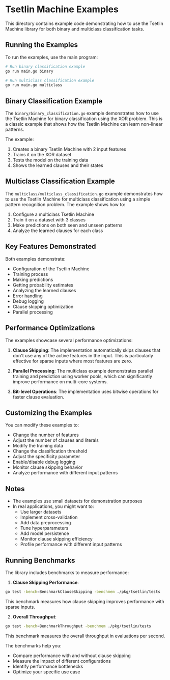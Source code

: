 # Tsetlin Machine Examples

This directory contains example code demonstrating how to use the Tsetlin Machine library for both binary and multiclass classification tasks.

## Running the Examples

To run the examples, use the main program:

```bash
# Run binary classification example
go run main.go binary

# Run multiclass classification example
go run main.go multiclass
```

## Binary Classification Example

The `binary/binary_classification.go` example demonstrates how to use the Tsetlin Machine for binary classification using the XOR problem. This is a classic example that shows how the Tsetlin Machine can learn non-linear patterns.

The example:
1. Creates a binary Tsetlin Machine with 2 input features
2. Trains it on the XOR dataset
3. Tests the model on the training data
4. Shows the learned clauses and their states

## Multiclass Classification Example

The `multiclass/multiclass_classification.go` example demonstrates how to use the Tsetlin Machine for multiclass classification using a simple pattern recognition problem. The example shows how to:

1. Configure a multiclass Tsetlin Machine
2. Train it on a dataset with 3 classes
3. Make predictions on both seen and unseen patterns
4. Analyze the learned clauses for each class

## Key Features Demonstrated

Both examples demonstrate:
- Configuration of the Tsetlin Machine
- Training process
- Making predictions
- Getting probability estimates
- Analyzing the learned clauses
- Error handling
- Debug logging
- Clause skipping optimization
- Parallel processing

## Performance Optimizations

The examples showcase several performance optimizations:

1. **Clause Skipping**: The implementation automatically skips clauses that don't use any of the active features in the input. This is particularly effective for sparse inputs where most features are zero.

2. **Parallel Processing**: The multiclass example demonstrates parallel training and prediction using worker pools, which can significantly improve performance on multi-core systems.

3. **Bit-level Operations**: The implementation uses bitwise operations for faster clause evaluation.

## Customizing the Examples

You can modify these examples to:
- Change the number of features
- Adjust the number of clauses and literals
- Modify the training data
- Change the classification threshold
- Adjust the specificity parameter
- Enable/disable debug logging
- Monitor clause skipping behavior
- Analyze performance with different input patterns

## Notes

- The examples use small datasets for demonstration purposes
- In real applications, you might want to:
  - Use larger datasets
  - Implement cross-validation
  - Add data preprocessing
  - Tune hyperparameters
  - Add model persistence
  - Monitor clause skipping efficiency
  - Profile performance with different input patterns

## Running Benchmarks

The library includes benchmarks to measure performance:

1. **Clause Skipping Performance**:
```bash
go test -bench=BenchmarkClauseSkipping -benchmem ./pkg/tsetlin/tests
```
This benchmark measures how clause skipping improves performance with sparse inputs.

2. **Overall Throughput**:
```bash
go test -bench=BenchmarkThroughput -benchmem ./pkg/tsetlin/tests
```
This benchmark measures the overall throughput in evaluations per second.

The benchmarks help you:
- Compare performance with and without clause skipping
- Measure the impact of different configurations
- Identify performance bottlenecks
- Optimize your specific use case

